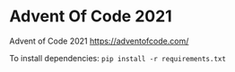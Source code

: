 # Advent Of Code 2021
Advent of Code 2021 https://adventofcode.com/

To install dependencies:
`pip install -r requirements.txt`
